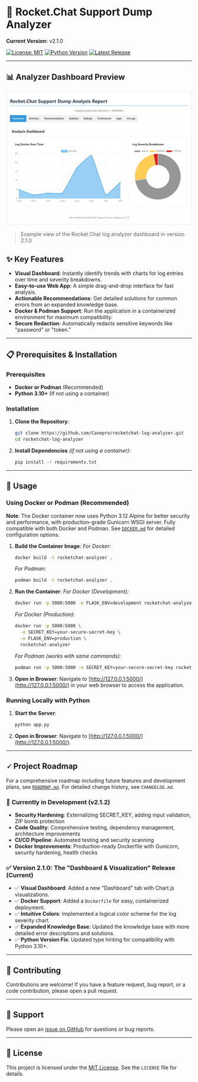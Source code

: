 # 🚀 Rocket.Chat Support Dump Analyzer

**Current Version:** v2.1.0

[![License: MIT](https://img.shields.io/badge/License-MIT-yellow.svg)](https://opensource.org/licenses/MIT)
[![Python Version](https://img.shields.io/badge/Python-3.10%2B-blue.svg)](https://www.python.org/downloads/)
[![Latest Release](https://img.shields.io/github/v/release/Canepro/rocketchat-log-analyzer?label=Latest%20Release\&color=brightgreen)](https://github.com/Canepro/rocketchat-log-analyzer/releases)

---

## 📊 Analyzer Dashboard Preview

![Screenshot of the Analyzer's Dashboard](https://github.com/Canepro/rocketchat-log-analyzer/blob/main/Screenshot_3.png?raw=true)

> Example view of the Rocket.Chat log analyzer dashboard in version 2.1.0


## ✨ Key Features

* **Visual Dashboard**: Instantly identify trends with charts for log entries over time and severity breakdowns.
* **Easy-to-use Web App**: A simple drag-and-drop interface for fast analysis.
* **Actionable Recommendations**: Get detailed solutions for common errors from an expanded knowledge base.
* **Docker & Podman Support**: Run the application in a containerized environment for maximum compatibility.
* **Secure Redaction**: Automatically redacts sensitive keywords like "password" or "token."

---

## 📋 Prerequisites & Installation

### **Prerequisites**

* **Docker or Podman** (Recommended)
* **Python 3.10+** (If not using a container)

### **Installation**

1. **Clone the Repository**:

   ```bash
   git clone https://github.com/Canepro/rocketchat-log-analyzer.git
   cd rocketchat-log-analyzer
   ```

2. **Install Dependencies** *(if not using a container)*:

   ```bash
   pip install -r requirements.txt
   ```

---

## 🚀 Usage

### **Using Docker or Podman (Recommended)**

**Note**: The Docker container now uses Python 3.12 Alpine for better security and performance, with production-grade Gunicorn WSGI server. Fully compatible with both Docker and Podman. See [`DOCKER.md`](DOCKER.md) for detailed configuration options.

1. **Build the Container Image**:
   *For Docker:*

   ```bash
   docker build -t rocketchat-analyzer .
   ```

   *For Podman:*

   ```bash
   podman build -t rocketchat-analyzer .
   ```

2. **Run the Container**:
   *For Docker (Development):*

   ```bash
   docker run -p 5000:5000 -e FLASK_ENV=development rocketchat-analyzer
   ```

   *For Docker (Production):*

   ```bash
   docker run -p 5000:5000 \
     -e SECRET_KEY=your-secure-secret-key \
     -e FLASK_ENV=production \
     rocketchat-analyzer
   ```

   *For Podman (works with same commands):*

   ```bash
   podman run -p 5000:5000 -e SECRET_KEY=your-secure-secret-key rocketchat-analyzer
   ```

3. **Open in Browser**:
   Navigate to [http://127.0.0.1:5000/](http://127.0.0.1:5000/) in your web browser to access the application.

### **Running Locally with Python**

1. **Start the Server**:

   ```bash
   python app.py
   ```

2. **Open in Browser**:
   Navigate to [http://127.0.0.1:5000/](http://127.0.0.1:5000/).

---

## 🗸️ Project Roadmap

For a comprehensive roadmap including future features and development plans, see [`ROADMAP.md`](ROADMAP.md). For detailed change history, see `CHANGELOG.md`.

### 🚧 **Currently in Development (v2.1.2)**

* **Security Hardening**: Externalizing SECRET_KEY, adding input validation, ZIP bomb protection
* **Code Quality**: Comprehensive testing, dependency management, architecture improvements
* **CI/CD Pipeline**: Automated testing and security scanning
* **Docker Improvements**: Production-ready Dockerfile with Gunicorn, security hardening, health checks

### ✅ **Version 2.1.0: The "Dashboard & Visualization" Release (Current)**

  * ✅ **Visual Dashboard**: Added a new "Dashboard" tab with Chart.js visualizations.
  * ✅ **Docker Support**: Added a `Dockerfile` for easy, containerized deployment.
  * ✅ **Intuitive Colors**: Implemented a logical color scheme for the log severity chart.
  * ✅ **Expanded Knowledge Base**: Updated the knowledge base with more detailed error descriptions and solutions.
  * ✅ **Python Version Fix**: Updated type hinting for compatibility with Python 3.10+.

---

## 🤝 Contributing

Contributions are welcome! If you have a feature request, bug report, or a code contribution, please open a pull request.

---

## 🚐 Support

Please open an [issue on GitHub](https://github.com/Canepro/rocketchat-log-analyzer/issues) for questions or bug reports.

---

## 📄 License

This project is licensed under the [MIT License](https://opensource.org/licenses/MIT). See the `LICENSE` file for details.
